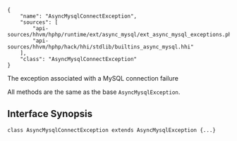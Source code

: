 ``` yamlmeta
{
    "name": "AsyncMysqlConnectException",
    "sources": [
        "api-sources/hhvm/hphp/runtime/ext/async_mysql/ext_async_mysql_exceptions.php",
        "api-sources/hhvm/hphp/hack/hhi/stdlib/builtins_async_mysql.hhi"
    ],
    "class": "AsyncMysqlConnectException"
}
```




The exception associated with a MySQL connection failure




All methods are the same as the base ` AsyncMysqlException `.




## Interface Synopsis




``` Hack
class AsyncMysqlConnectException extends AsyncMysqlException {...}
```



<!-- HHAPIDOC -->
